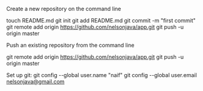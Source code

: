 Create a new repository on the command line

touch README.md
git init
git add README.md
git commit -m "first commit"
git remote add origin https://github.com/nelsonjava/app.git
git push -u origin master

Push an existing repository from the command line

git remote add origin https://github.com/nelsonjava/app.git
git push -u origin master

Set up git:
  git config --global user.name "naif"
  git config --global user.email nelsonjava@gmail.com
